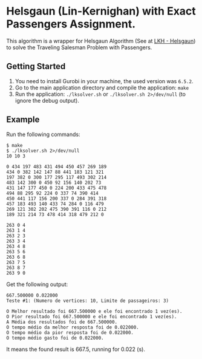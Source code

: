 # Helsgaun (Lin-Kernighan) with Exact Passengers Assignment.

This algorithm is a wrapper for Helsgaun Algorithm (See at [LKH - Helsgaun](http://www.akira.ruc.dk/~keld/research/LKH/)) to solve the Traveling Salesman Problem with Passengers.

## Getting Started

1. You need to install Gurobi in your machine, the used version was `6.5.2`.
2. Go to the main application directory and compile the application: `make`
3. Run the application: `./lksolver.sh` or `./lksolver.sh 2>/dev/null` (to ignore the debug output).

## Example

Run the following commands:

```
$ make
$ ./lksolver.sh 2>/dev/null
10 10 3

0 434 197 483 431 494 450 457 269 189 
434 0 382 142 147 88 441 183 121 321 
197 382 0 300 177 295 117 493 302 214 
483 142 300 0 450 92 156 140 202 73 
431 147 177 450 0 224 200 433 475 478 
494 88 295 92 224 0 337 74 390 414 
450 441 117 156 200 337 0 284 391 318 
457 183 493 140 433 74 284 0 116 479 
269 121 302 202 475 390 391 116 0 212 
189 321 214 73 478 414 318 479 212 0 

263 0 4
263 1 4
263 2 3
263 3 4
263 4 8
263 5 6
263 6 8
263 7 5
263 8 7
263 9 0
```

Get the following output:

```
667.500000 0.022000
Teste #1: (Numero de vertices: 10, Limite de passageiros: 3)

O Melhor resultado foi 667.500000 e ele foi encontrado 1 vez(es).
O Pior resultado foi 667.500000 e ele foi encontrado 1 vez(es).
A Média dos resultados foi de 667.500000.
O tempo médio da melhor resposta foi de 0.022000.
O tempo médio da pior resposta foi de 0.022000.
O tempo médio gasto foi de 0.022000.

```

It means the found result is 667.5, running for 0.022 (s).
